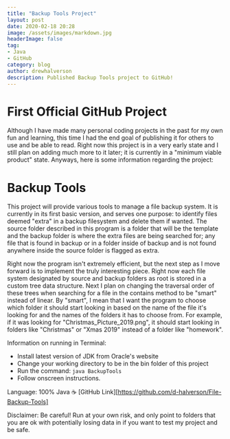 ```yaml
---
title: "Backup Tools Project"
layout: post
date: 2020-02-18 20:28
image: /assets/images/markdown.jpg
headerImage: false
tag:
- Java
- GitHub
category: blog
author: drewhalverson
description: Published Backup Tools project to GitHub!
---
```



# First Official GitHub Project
Although I have made many personal coding projects in the past for my own fun and learning, this time I had the end goal of publishing it for others to use and be able to read. Right now this project is in a very early state and I still plan on adding much more to it later; it is currently in a "minimum viable product" state. Anyways, here is some information regarding the project:

# Backup Tools
This project will provide various tools to manage a file backup system. It is currently in its first basic version, and serves one purpose: to identify files deemed "extra" in a backup filesystem and delete them if wanted. The source folder described in this program is a folder that will be the template and the backup folder is where the extra files are being searched for; any file that is found in backup or in a folder inside of backup and is not found anywhere inside the source folder is flagged as extra.

Right now the program isn't extremely efficient, but the next step as I move forward is to implement the truly interesting piece. Right now each file system designated by source and backup folders as root is stored in a custom tree data structure. Next I plan on changing the traversal order of these trees when searching for a file in the contains method to be "smart" instead of linear. By "smart", I mean that I want the program to choose which folder it should start looking in based on the name of the file it's looking for and the names of the folders it has to choose from. For example, if it was looking for "Christmas_Picture_2019.png", it should start looking in folders like "Christmas" or "Xmas 2019" instead of a folder like "homework".

Information on running in Terminal: 
- Install latest version of JDK from Oracle's website
- Change your working directory to be in the bin folder of this project
- Run the command: ```java BackupTools```
- Follow onscreen instructions. 

Language: 100% Java ☕
[GitHub Link][https://github.com/d-halverson/File-Backup-Tools]

Disclaimer: Be careful! Run at your own risk, and only point to folders that you are ok with potentially losing data in if you want to test my project and be safe.